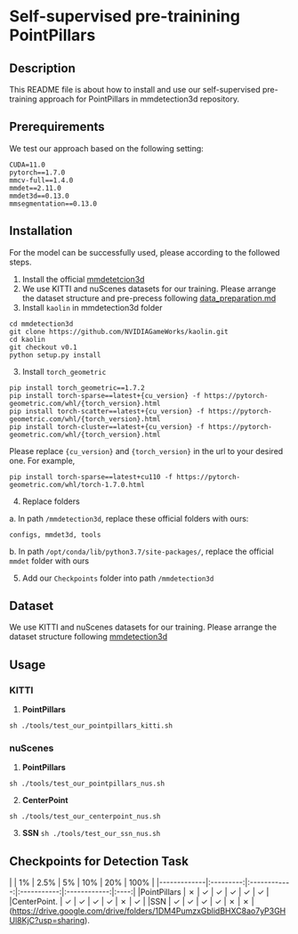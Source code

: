 # Self-supervised pre-trainining PointPillars

## Description

This README file is about how to install and use our self-supervised pre-training approach for PointPillars in mmdetection3d repository.

## Prerequirements

We test our approach based on the following setting:

```
CUDA=11.0
pytorch==1.7.0
mmcv-full==1.4.0
mmdet==2.11.0
mmdet3d==0.13.0
mmsegmentation==0.13.0
```

## Installation

For the model can be successfully used, please according to the followed steps.
1. Install the official [mmdetetcion3d](https://github.com/open-mmlab/mmdetection3d/blob/master/docs/en/getting_started.md)
2. We use KITTI and nuScenes datasets for our training. Please arrange the dataset structure and pre-precess following [data_preparation.md](https://github.com/open-mmlab/mmdetection3d/blob/v1.0.0.dev0/docs/en/data_preparation.md)
3. Install `kaolin` in mmdetection3d folder
```
cd mmdetection3d
git clone https://github.com/NVIDIAGameWorks/kaolin.git
cd kaolin
git checkout v0.1
python setup.py install
```
3. Install `torch_geometric`

```
pip install torch_geometric==1.7.2
pip install torch-sparse==latest+{cu_version} -f https://pytorch-geometric.com/whl/{torch_version}.html
pip install torch-scatter==latest+{cu_version} -f https://pytorch-geometric.com/whl/{torch_version}.html
pip install torch-cluster==latest+{cu_version} -f https://pytorch-geometric.com/whl/{torch_version}.html
```
Please replace `{cu_version}` and `{torch_version}` in the url to your desired one.
For example,
```
pip install torch-sparse==latest+cu110 -f https://pytorch-geometric.com/whl/torch-1.7.0.html
```

4. Replace folders 

a. In path `/mmdetection3d`, replace these official folders with ours:
```
configs, mmdet3d, tools
```
b. In path `/opt/conda/lib/python3.7/site-packages/`, replace the official `mmdet` folder with ours

5. Add our `Checkpoints` folder into path `/mmdetection3d`

## Dataset

We use KITTI and nuScenes datasets for our training. Please arrange the dataset structure following [mmdetection3d](https://github.com/open-mmlab/mmdetection3d/blob/v1.0.0.dev0/docs/en/data_preparation.md) 

## Usage
### KITTI
1. **PointPillars**

`sh ./tools/test_our_pointpillars_kitti.sh`

### nuScenes

1. **PointPillars**

`sh ./tools/test_our_pointpillars_nus.sh`

2. **CenterPoint**

`sh ./tools/test_our_centerpoint_nus.sh`

3. **SSN**
`sh ./tools/test_our_ssn_nus.sh`

## Checkpoints for Detection Task
|             | 1%        | 2.5%         | 5%          | 10%    | 20% | 100% |
|-------------|:---------:|:------------:|:-----------:|:------------:|:----:|
|PointPillars | ✗         | ✓            | ✓           | ✓      | ✓   | ✓    |
|CenterPoint. | ✓         | ✓            | ✓           | ✓      | ✗   | ✓    |
|SSN          | ✓         | ✓            | ✓           | ✓      | ✗   | ✗    |
 (https://drive.google.com/drive/folders/1DM4PumzxGblidBHXC8ao7yP3GHUl8KjC?usp=sharing).
